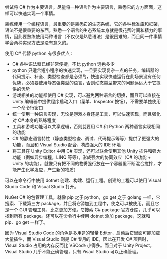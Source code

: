 尝试将 C# 作为主要语言。尽量将一种语言作为主要语言，熟悉它的方方面面，这样可以快速实现一个事情。

熟练使用一个编程语言，最重要的是熟悉它的生态系统，它的各种标准库和框架，语法不是很重要的东西。熟悉一个语言的生态系统本身就是很花费时间和精力的事情，因此要熟练使用两种语言（不仅仅是熟悉语法）是很困难的，而且同一件事情学会两种实现方法是没有意义的。

使用 C# 代替 python 有很多优点：

- C# 各种语法糖已经非常便捷，不比 python 逊色多少
- python 只适合短小程序的快速实现，一旦要实现复杂一点的任务，编辑器的代码提示、补全、类型检查都是必须的，快速实现快速运行在此场景没有任何优势，必须要使用静态强类型的语言，否则动态类型带来的问题远远大于它提供的优势
- 游戏相关的功能都使用 C# 实现，可以避免两种语言的切换，而且可以直接在 Unity 编辑器中提供程序启动入口（菜单、Inspector 按钮），不需要单独使用一个命令行窗口
- 统一使用一种语言实现，无论是游戏本身还是工具，可以快速实现，而且强化对 C# 本身的熟练程度
- 工具和游戏功能可以共享逻辑，否则就要用 C# 和 Python 两种语言实现相同的功能
- C# 的静态语言特性（静态类型检查、调试、代码提示等等）提供了更强大的功能，而且和 Visual Studio 配合，构成强大的 IDE 环境
- 将工具在 Unity Editor 中用 C# 实现，还可以联合使用其他 Unity 插件和强大功能（例如异步编程，LINQ 等等），形成强大的协同效应（C# 的功能 + Unity 的功能）。就像只有把不同的物质强行放在一个容器里不断混合搅拌，才能产生化学发应，产生新的物质）

可以在命令行中使用 dotnet 创建、构建、运行工程。创建的工程可以使用 Visual Studio Code 和 Visual Studio 打开。

NuGet C# 的包管理工具，就像 pip 之于 python，go get 之于 golang 一样，它搜索、下载第三方 package，并且将它添加到工程中，使之可以被使用。而且它是一个 GUI 管理工具，比之更加方便。它搜索 C# package 官方仓库，几乎可以找到所有 package。还可以在命令行中使用 dotnet 添加 package，这就和 pip、go get 一样了。

因为 Visual Studio Code 的角色是多用途的轻量 Editor，启动后它里面可能加载大量插件，而 Visual Studio 则是 C# 专用的 IDE，因此在开发 C# 项目时，Visual Studio 占用的内存反而比 VSCode 小得多。而且对于 Unity Project，Visual Studio 几乎不能正确管理，只有 Visaul Studio 可以正确管理。
